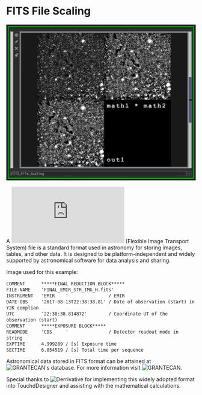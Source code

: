 # FITS File Scaling

![Image](https://github.com/CorrelateVisuals/Touchdesigner_Tools/blob/main/FITS_File_Scaling/FITS_File_Scaling_Image.PNG?raw=true)

A ![FITS](https://fits.gsfc.nasa.gov/fits_standard.html) (Flexible Image Transport System) file is a standard format used in astronomy for storing images, tables, and other data. It is designed to be platform-independent and widely supported by astronomical software for data analysis and sharing.

Image used for this example:
```
COMMENT      *****FINAL REDUCTION BLOCK*****
FILE-NAME    'FINAL_EMIR_STR_IMG_H.fits'
INSTRUMENT   'EMIR    '               / EMIR
DATE-OBS     '2017-08-13T22:38:38.81' / Date of observation (start) in Y2K complian
UTC          '22:38:38.814872'        / Coordinate UT of the observation (start)
COMMENT      *****EXPOSURE BLOCK*****
READMODE     'CDS     '               / Detector readout mode in string
EXPTIME      4.999289 / [s] Exposure time
SECTIME      6.054519 / [s] Total time per sequence
```
Astronomical data stored in FITS format can be attained at ![GRANTECAN's database](http://www.gtc.iac.es/). For more information visit ![GRANTECAN](http://www.gtc.iac.es/).

Special thanks to ![Derrivative](derivative.ca/) for implementing this widely adopted format into TouchdDesigner and assisting with the mathematical calculations.
